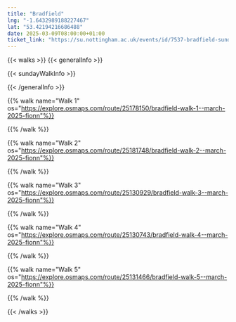 ```yaml
---
title: "Bradfield"
lng: "-1.6432989188227467"
lat: "53.42194216686488"
date: 2025-03-09T08:00:00+01:00
ticket_link: "https://su.nottingham.ac.uk/events/id/7537-bradfield-sunday-hike"
---
```


{{< walks >}}
{{< generalInfo >}}

{{< sundayWalkInfo >}}

{{< /generalInfo >}}

{{% walk name="Walk 1" os="https://explore.osmaps.com/route/25178150/bradfield-walk-1--march-2025-fionn"%}}


{{% /walk %}}

{{% walk name="Walk 2" os="https://explore.osmaps.com/route/25181748/bradfield-walk-2--march-2025-fionn"%}}


{{% /walk %}}

{{% walk name="Walk 3" os="https://explore.osmaps.com/route/25130929/bradfield-walk-3--march-2025-fionn"%}}


{{% /walk %}}


{{% walk name="Walk 4" os="https://explore.osmaps.com/route/25130743/bradfield-walk-4--march-2025-fionn"%}}


{{% /walk %}}


{{% walk name="Walk 5" os="https://explore.osmaps.com/route/25131466/bradfield-walk-5--march-2025-fionn"%}}


{{% /walk %}}


{{< /walks >}}